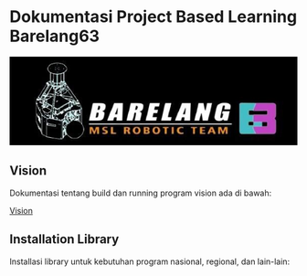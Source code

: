 # Dokumentasi Project Based Learning Barelang63

<img src="assets/barelang63img.png" alt="Alt text" width="1640"/>

## **Vision**
Dokumentasi tentang build dan running program vision ada di bawah:

[Vision](VISION)

## **Installation Library**
Installasi library untuk kebutuhan program nasional, regional, dan lain-lain:


